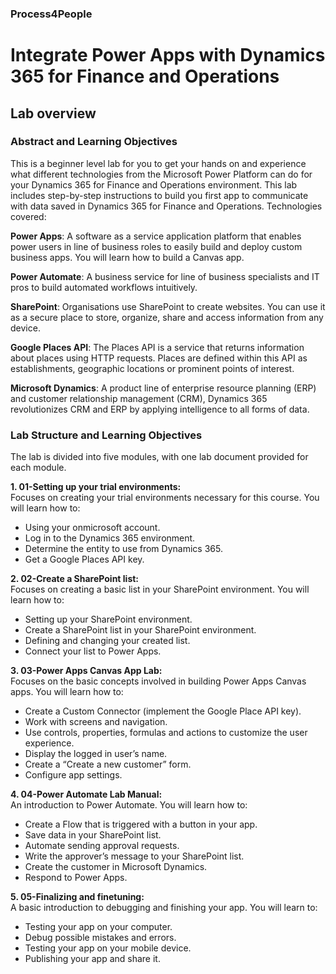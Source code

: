 ### Process4People
# Integrate Power Apps with Dynamics 365 for Finance and Operations 
## Lab overview

### Abstract and Learning Objectives

This is a beginner level lab for you to get your hands on and experience what different technologies from the Microsoft Power Platform can do for your Dynamics 365 for Finance and Operations environment. This lab includes step-by-step instructions to build you first app to communicate with data saved in Dynamics 365 for Finance and Operations. Technologies covered:

<b>Power Apps</b>: A software as a service application platform that enables power users in line of business roles to easily build and deploy custom business apps. You will learn how to build a Canvas app.

<b>Power Automate</b>: A business service for line of business specialists and IT pros to build automated workflows intuitively.
 
<b>SharePoint</b>: Organisations use SharePoint to create websites. You can use it as a secure place to store, organize, share and access information from any device.

<b>Google Places API</b>: The Places API is a service that returns information about places using HTTP requests. Places are defined within this API as establishments, geographic locations or prominent points of interest.

<b>Microsoft Dynamics</b>: A product line of enterprise resource planning (ERP) and customer relationship management (CRM), Dynamics 365 revolutionizes CRM and ERP by applying intelligence to all forms of data.
### <p>Lab Structure and Learning Objectives</p>
The lab is divided into five modules, with one lab document provided for each module.

<b>1.	01-Setting up your trial environments:</b>
<br> Focuses on creating your trial environments necessary for this course. You will learn how to:
*	Using your onmicrosoft account.
*	Log in to the Dynamics 365 environment.
*	Determine the entity to use from Dynamics 365.
*	Get a Google Places API key.

<b>2.	02-Create a SharePoint list:</b>
<br>Focuses on creating a basic list in your SharePoint environment. You will learn how to:
*	Setting up your SharePoint environment.
*	Create a SharePoint list in your SharePoint environment.
*	Defining and changing your created list.
*	Connect your list to Power Apps.

<b>3.	03-Power Apps Canvas App Lab:</b>
<br>Focuses on the basic concepts involved in building Power Apps Canvas apps. You will learn how to:
*	Create a Custom Connector (implement the Google Place API key).
*	Work with screens and navigation.
*	Use controls, properties, formulas and actions to customize the user experience.
*	Display the logged in user’s name.
*	Create a “Create a new customer” form.
*	Configure app settings.

<b>4.	04-Power Automate Lab Manual:</b>
<br>An introduction to Power Automate. You will learn how to:
*	Create a Flow that is triggered with a button in your app.
*	Save data in your SharePoint list.
*	Automate sending approval requests.
*	Write the approver’s message to your SharePoint list.
*	Create the customer in Microsoft Dynamics.
*	Respond to Power Apps.

<b>5.	05-Finalizing and finetuning:</b>
<br>A basic introduction to debugging and finishing your app. You will learn to:
*	Testing your app on your computer.
*	Debug possible mistakes and errors.
*	Testing your app on your mobile device.
*	Publishing your app and share it.
